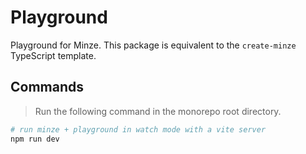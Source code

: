 # Playground

Playground for Minze. This package is equivalent to the `create-minze` TypeScript template.

## Commands

> Run the following command in the monorepo root directory.

```bash
# run minze + playground in watch mode with a vite server
npm run dev
```
